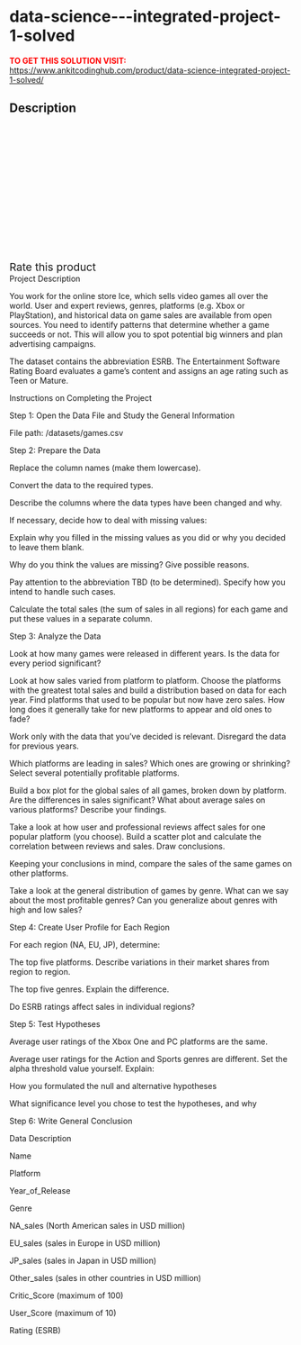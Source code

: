 # data-science---integrated-project-1-solved



**<span style='color:red'>TO GET THIS SOLUTION VISIT:</span>** https://www.ankitcodinghub.com/product/data-science-integrated-project-1-solved/

<h2>Description</h2>



<div class="kk-star-ratings kksr-auto kksr-align-center kksr-valign-top" data-payload="{&quot;align&quot;:&quot;center&quot;,&quot;id&quot;:&quot;131331&quot;,&quot;slug&quot;:&quot;default&quot;,&quot;valign&quot;:&quot;top&quot;,&quot;ignore&quot;:&quot;&quot;,&quot;reference&quot;:&quot;auto&quot;,&quot;class&quot;:&quot;&quot;,&quot;count&quot;:&quot;0&quot;,&quot;legendonly&quot;:&quot;&quot;,&quot;readonly&quot;:&quot;&quot;,&quot;score&quot;:&quot;0&quot;,&quot;starsonly&quot;:&quot;&quot;,&quot;best&quot;:&quot;5&quot;,&quot;gap&quot;:&quot;4&quot;,&quot;greet&quot;:&quot;Rate this product&quot;,&quot;legend&quot;:&quot;0\/5 - (0 votes)&quot;,&quot;size&quot;:&quot;24&quot;,&quot;title&quot;:&quot;Data-Science - Integrated Project 1 Solved&quot;,&quot;width&quot;:&quot;0&quot;,&quot;_legend&quot;:&quot;{score}\/{best} - ({count} {votes})&quot;,&quot;font_factor&quot;:&quot;1.25&quot;}">
            
<div class="kksr-stars">
    
<div class="kksr-stars-inactive">
            <div class="kksr-star" data-star="1" style="padding-right: 4px">
            

<div class="kksr-icon" style="width: 24px; height: 24px;"></div>
        </div>
            <div class="kksr-star" data-star="2" style="padding-right: 4px">
            

<div class="kksr-icon" style="width: 24px; height: 24px;"></div>
        </div>
            <div class="kksr-star" data-star="3" style="padding-right: 4px">
            

<div class="kksr-icon" style="width: 24px; height: 24px;"></div>
        </div>
            <div class="kksr-star" data-star="4" style="padding-right: 4px">
            

<div class="kksr-icon" style="width: 24px; height: 24px;"></div>
        </div>
            <div class="kksr-star" data-star="5" style="padding-right: 4px">
            

<div class="kksr-icon" style="width: 24px; height: 24px;"></div>
        </div>
    </div>
    
<div class="kksr-stars-active" style="width: 0px;">
            <div class="kksr-star" style="padding-right: 4px">
            

<div class="kksr-icon" style="width: 24px; height: 24px;"></div>
        </div>
            <div class="kksr-star" style="padding-right: 4px">
            

<div class="kksr-icon" style="width: 24px; height: 24px;"></div>
        </div>
            <div class="kksr-star" style="padding-right: 4px">
            

<div class="kksr-icon" style="width: 24px; height: 24px;"></div>
        </div>
            <div class="kksr-star" style="padding-right: 4px">
            

<div class="kksr-icon" style="width: 24px; height: 24px;"></div>
        </div>
            <div class="kksr-star" style="padding-right: 4px">
            

<div class="kksr-icon" style="width: 24px; height: 24px;"></div>
        </div>
    </div>
</div>
                

<div class="kksr-legend" style="font-size: 19.2px;">
            <span class="kksr-muted">Rate this product</span>
    </div>
    </div>
Project Description

You work for the online store Ice, which sells video games all over the world. User and expert reviews, genres, platforms (e.g. Xbox or PlayStation), and historical data on game sales are available from open sources. You need to identify patterns that determine whether a game succeeds or not. This will allow you to spot potential big winners and plan advertising campaigns.

The dataset contains the abbreviation ESRB. The Entertainment Software Rating Board evaluates a game’s content and assigns an age rating such as Teen or Mature.

Instructions on Completing the Project

Step 1: Open the Data File and Study the General Information

File path: /datasets/games.csv

Step 2: Prepare the Data

Replace the column names (make them lowercase).

Convert the data to the required types.

Describe the columns where the data types have been changed and why.

If necessary, decide how to deal with missing values:

Explain why you filled in the missing values as you did or why you decided to leave them blank.

Why do you think the values are missing? Give possible reasons.

Pay attention to the abbreviation TBD (to be determined). Specify how you intend to handle such cases.

Calculate the total sales (the sum of sales in all regions) for each game and put these values in a separate column.

Step 3: Analyze the Data

Look at how many games were released in different years. Is the data for every period significant?

Look at how sales varied from platform to platform. Choose the platforms with the greatest total sales and build a distribution based on data for each year. Find platforms that used to be popular but now have zero sales. How long does it generally take for new platforms to appear and old ones to fade?

Work only with the data that you’ve decided is relevant. Disregard the data for previous years.

Which platforms are leading in sales? Which ones are growing or shrinking? Select several potentially profitable platforms.

Build a box plot for the global sales of all games, broken down by platform. Are the differences in sales significant? What about average sales on various platforms? Describe your findings.

Take a look at how user and professional reviews affect sales for one popular platform (you choose). Build a scatter plot and calculate the correlation between reviews and sales. Draw conclusions.

Keeping your conclusions in mind, compare the sales of the same games on other platforms.

Take a look at the general distribution of games by genre. What can we say about the most profitable genres? Can you generalize about genres with high and low sales?

Step 4: Create User Profile for Each Region

For each region (NA, EU, JP), determine:

The top five platforms. Describe variations in their market shares from region to region.

The top five genres. Explain the difference.

Do ESRB ratings affect sales in individual regions?

Step 5: Test Hypotheses

Average user ratings of the Xbox One and PC platforms are the same.

Average user ratings for the Action and Sports genres are different. Set the alpha threshold value yourself. Explain:

How you formulated the null and alternative hypotheses

What significance level you chose to test the hypotheses, and why

Step 6: Write General Conclusion

Data Description

Name

Platform

Year_of_Release

Genre

NA_sales (North American sales in USD million)

EU_sales (sales in Europe in USD million)

JP_sales (sales in Japan in USD million)

Other_sales (sales in other countries in USD million)

Critic_Score (maximum of 100)

User_Score (maximum of 10)

Rating (ESRB)
